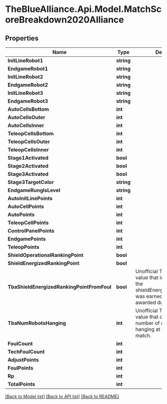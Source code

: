 # TheBlueAlliance.Api.Model.MatchScoreBreakdown2020Alliance

## Properties

Name | Type | Description | Notes
------------ | ------------- | ------------- | -------------
**InitLineRobot1** | **string** |  | [optional] 
**EndgameRobot1** | **string** |  | [optional] 
**InitLineRobot2** | **string** |  | [optional] 
**EndgameRobot2** | **string** |  | [optional] 
**InitLineRobot3** | **string** |  | [optional] 
**EndgameRobot3** | **string** |  | [optional] 
**AutoCellsBottom** | **int** |  | [optional] 
**AutoCellsOuter** | **int** |  | [optional] 
**AutoCellsInner** | **int** |  | [optional] 
**TeleopCellsBottom** | **int** |  | [optional] 
**TeleopCellsOuter** | **int** |  | [optional] 
**TeleopCellsInner** | **int** |  | [optional] 
**Stage1Activated** | **bool** |  | [optional] 
**Stage2Activated** | **bool** |  | [optional] 
**Stage3Activated** | **bool** |  | [optional] 
**Stage3TargetColor** | **string** |  | [optional] 
**EndgameRungIsLevel** | **string** |  | [optional] 
**AutoInitLinePoints** | **int** |  | [optional] 
**AutoCellPoints** | **int** |  | [optional] 
**AutoPoints** | **int** |  | [optional] 
**TeleopCellPoints** | **int** |  | [optional] 
**ControlPanelPoints** | **int** |  | [optional] 
**EndgamePoints** | **int** |  | [optional] 
**TeleopPoints** | **int** |  | [optional] 
**ShieldOperationalRankingPoint** | **bool** |  | [optional] 
**ShieldEnergizedRankingPoint** | **bool** |  | [optional] 
**TbaShieldEnergizedRankingPointFromFoul** | **bool** | Unofficial TBA-computed value that indicates whether the shieldEnergizedRankingPoint was earned normally or awarded due to a foul. | [optional] 
**TbaNumRobotsHanging** | **int** | Unofficial TBA-computed value that counts the number of robots who were hanging at the end of the match. | [optional] 
**FoulCount** | **int** |  | [optional] 
**TechFoulCount** | **int** |  | [optional] 
**AdjustPoints** | **int** |  | [optional] 
**FoulPoints** | **int** |  | [optional] 
**Rp** | **int** |  | [optional] 
**TotalPoints** | **int** |  | [optional] 

[[Back to Model list]](../README.md#documentation-for-models) [[Back to API list]](../README.md#documentation-for-api-endpoints) [[Back to README]](../README.md)

